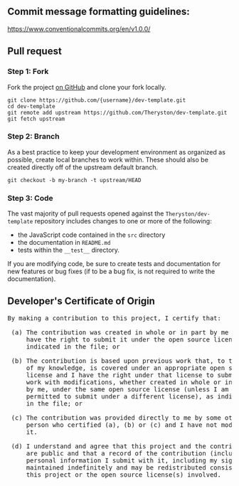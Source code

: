 ## Commit message formatting guidelines:

https://www.conventionalcommits.org/en/v1.0.0/

## Pull request

### Step 1: Fork

Fork the project [on GitHub](https://github.com/Theryston/dev-template) and clone your fork locally.

```text
git clone https://github.com/{username}/dev-template.git
cd dev-template
git remote add upstream https://github.com/Theryston/dev-template.git
git fetch upstream
```

### Step 2: Branch

As a best practice to keep your development environment as organized as
possible, create local branches to work within. These should also be created
directly off of the upstream default branch.

```text
git checkout -b my-branch -t upstream/HEAD
```

### Step 3: Code

The vast majority of pull requests opened against the `Theryston/dev-template`
repository includes changes to one or more of the following:

- the JavaScript code contained in the `src` directory
- the documentation in `README.md`
- tests within the `__test__` directory.

If you are modifying code, be sure to create tests and documentation for new features or bug fixes (if to be a bug fix, is not required to write the documentation).

## Developer's Certificate of Origin

<pre>
By making a contribution to this project, I certify that:

 (a) The contribution was created in whole or in part by me and I
     have the right to submit it under the open source license
     indicated in the file; or

 (b) The contribution is based upon previous work that, to the best
     of my knowledge, is covered under an appropriate open source
     license and I have the right under that license to submit that
     work with modifications, whether created in whole or in part
     by me, under the same open source license (unless I am
     permitted to submit under a different license), as indicated
     in the file; or

 (c) The contribution was provided directly to me by some other
     person who certified (a), (b) or (c) and I have not modified
     it.

 (d) I understand and agree that this project and the contribution
     are public and that a record of the contribution (including all
     personal information I submit with it, including my sign-off) is
     maintained indefinitely and may be redistributed consistent with
     this project or the open source license(s) involved.
</pre>
